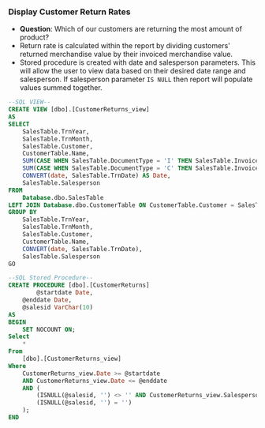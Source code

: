 ### Display Customer Return Rates
- **Question**: Which of our customers are returning the most amount of product?
- Return rate is calculated within the report by dividing customers' returned merchandise value by their invoiced merchandise value.
- Stored procedure is created with date and salesperson parameters. This will allow the user to view data based on their desired date range and salesperson. If salesperson parameter ```IS NULL``` then report will populate values summed together.

```sql
--SQL VIEW--
CREATE VIEW [dbo].[CustomerReturns_view]
AS
SELECT
	SalesTable.TrnYear,
	SalesTable.TrnMonth,
	SalesTable.Customer,
	CustomerTable.Name,
	SUM(CASE WHEN SalesTable.DocumentType = 'I' THEN SalesTable.InvoiceValue ELSE 0 END) AS Invoices,
	SUM(CASE WHEN SalesTable.DocumentType = 'C' THEN SalesTable.InvoiceValue ELSE 0 END) AS Credits,
	CONVERT(date, SalesTable.TrnDate) AS Date,
	SalesTable.Salesperson
FROM
	Database.dbo.SalesTable
LEFT JOIN Database.dbo.CustomerTable ON CustomerTable.Customer = SalesTable.Customer
GROUP BY
	SalesTable.TrnYear,
	SalesTable.TrnMonth,
	SalesTable.Customer,
	CustomerTable.Name,
	CONVERT(date, SalesTable.TrnDate),
	SalesTable.Salesperson
GO

--SQL Stored Procedure--
CREATE PROCEDURE [dbo].[CustomerReturns]
    	@startdate Date,
	@enddate Date,
	@salesid VarChar(10)
AS
BEGIN
    SET NOCOUNT ON;
Select
	*
From
    [dbo].[CustomerReturns_view]
Where
	CustomerReturns_view.Date >= @startdate
	AND CustomerReturns_view.Date <= @enddate
    AND (
        (ISNULL(@salesid, '') <> '' AND CustomerReturns_view.Salesperson = @salesid) OR
        (ISNULL(@salesid, '') = '')
    );
END
```
